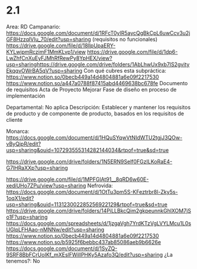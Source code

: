 # 2.1

Area: RD
Campanario: https://docs.google.com/document/d/1RFcT0yIR5aycQgBkCpL6uwCcv3u2jGF8HzzqIVIu_70/edit?usp=sharing (requisitos no funcionales)
https://drive.google.com/file/d/18llpUpaERY-KYLwjpmRczimF1MmKLvp1/view
https://drive.google.com/file/d/1dp6-LwZhfCnXuEyFJMhRfRewPy8YpHEX/view?usp=sharinghttps://drive.google.com/drive/folders/1AbLhwUx9xb7lS2gvityEkqqvOWrBA5qV?usp=sharing
Con qué cubres esta subpráctica: https://www.notion.so/0becb449a14d4804881a6e09f2217530 
https://www.notion.so/a447a0788f87415abd4469638bc678fe 
Documento de requisitos
Acta de Proyecto
Mejorar Fase de diseño en proceso de implementación

Departamental: No aplica
Descripción: Establecer y mantener los requisitos de producto y de componente de producto, basados en los requisitos de cliente

Monarca: https://docs.google.com/document/d/1HQuSYqwVtNIdWTU2tgjJ3QOw-vByQjpR/edit?usp=sharing&ouid=107293555314282144034&rtpof=true&sd=true

https://drive.google.com/drive/folders/1N5ERN9Self0FGzILKoRaE4-G7lHRaXXp?usp=sharing

https://drive.google.com/file/d/1MPFGlAt91__8qRD6w60E-xediUHo7ZPu/view?usp=sharing
Nefrovida: https://docs.google.com/document/d/1OtTu3pm5S-KFeztrbr8l-Zky5s-1oqX1/edit?usp=sharing&ouid=113123002285256922129&rtpof=true&sd=true
https://drive.google.com/drive/folders/14PiLLBkcQim2gkpeunnkGhlXOM7jSo1F?usp=sharing
https://docs.google.com/spreadsheets/d/1jzgaVgh7YrdKTzVgLVYLMcu1L0sUGlpLFHAao-nMNNw/edit?usp=sharing
https://www.notion.so/0becb449a14d4804881a6e09f2217530 
https://www.notion.so/b5925f6bebbc437ab85086aeb9b6626e 
https://docs.google.com/document/d/1SyZQ-9SRF8BbFCrUoIKf_mXEslFWillPHKy5Azafo3Q/edit?usp=sharing
¿La tenemos?: No